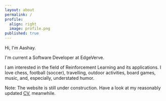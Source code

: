 ```yaml
---
layout: about
permalink: /
profile:
  align: right
  image: profile.png
published: true
---
```


Hi, I'm Aashay.

I'm current a Software Developer at EdgeVerve.

I am interested in the field of Reinforcement Learning and its applications. I love chess, football (soccer), travelling, outdoor activities, board games, music, and, especially, understated humor. 

Note: The website is still under construction. Have a look at my reasonably updated [CV](./assets/pdf/cv.pdf), meanwhile.